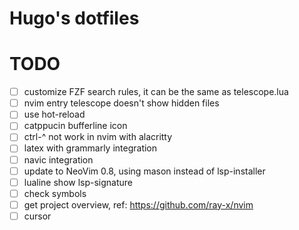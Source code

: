 # Hugo's dotfiles

# TODO
- [ ] customize FZF search rules, it can be the same as telescope.lua
- [ ] nvim entry telescope doesn't show hidden files
- [ ] use hot-reload
- [ ] catppucin bufferline icon
- [ ] ctrl-^ not work in nvim with alacritty
- [ ] latex with grammarly integration
- [ ] navic integration
- [ ] update to NeoVim 0.8, using mason instead of lsp-installer
- [ ] lualine show lsp-signature
- [ ] check symbols
- [ ] get project overview, ref: https://github.com/ray-x/nvim
- [ ] cursor 

